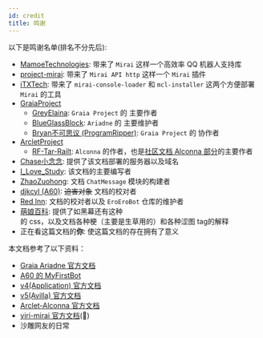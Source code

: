 ```yaml
---
id: credit
title: 鸣谢
---
```


以下是鸣谢名单(排名不分先后):

- [MamoeTechnologies](https://github.com/mamoe): 带来了 `Mirai` 这样一个高效率 QQ 机器人支持库
- [project-mirai](https://github.com/project-mirai): 带来了 `Mirai API http` 这样一个 `Mirai` 插件
- [iTXTech](https://github.com/iTXTech): 带来了 `mirai-console-loader` 和 `mcl-installer` 这两个方便部署 `Mirai` 的工具
- [GraiaProject](https://github.com/GraiaProject)
  - [GreyElaina](https://github.com/GreyElaina): `Graia Project` 的 主要作者
  - [BlueGlassBlock](https://github.com/BlueGlassBlock): `Ariadne` 的 主要维护者
  - [Bryan不可思议 (ProgramRipper)](https://github.com/ProgramRipper): `Graia Project` 的 协作者
- [ArcletProject](https://github.com/ArcletProject)
  - [RF-Tar-Railt](https://github.com/RF-Tar-Railt): `Alconna` 的作者，也是[社区文档 Alconna 部分](../tutorials/6_4_alconna.md)的主要作者
- [Chase小念念](https://github.com/Little-LinNian): 提供了该文档部署的服务器以及域名
- [I_Love_Study](https://github.com/I-love-study): 该文档的主要编写者
- [ZhaoZuohong](https://github.com/ZhaoZuohong): 文档 `ChatMessage` 模块的构建者
- [djkcyl (A60)](https://github.com/djkcyl): ~~迫害对象~~ 文档的校对者
- [Red lnn](https://github.com/Redlnn): 文档的校对者以及 `EroEroBot` 仓库的维护者
- [萌娘百科](https://zh.moegirl.org.cn/Mainpage): 提供了如<Curtain>黑幕</Curtain>还有<RubyCurtain up="RubyH">这种</RubyCurtain>的 css，以及文档各种梗（主要是生草用的）<Curtain>和各种涩图 tag</Curtain>的解释
- 正在看这篇文档的**你**: 使这篇文档的存在拥有了意义

本文档参考了以下资料：

- [Graia Ariadne 官方文档](https://graia.readthedocs.io)
- [A60 的 MyFirstBot](https://github.com/djkcyl/myfirstbot)
- [v4(Application) 官方文档](https://graia-document.vercel.app)
- [v5(Avilla) 官方文档](https://autumn-psi.vercel.app)
- [Arclet-Alconna 官方文档](https://arcletproject.github.io/docs/alconna/tutorial/)
- [yiri-mirai 官方文档](https://yiri-mirai.wybxc.cc/docs/intro)(:herb:)
- 沙雕网友的日常
